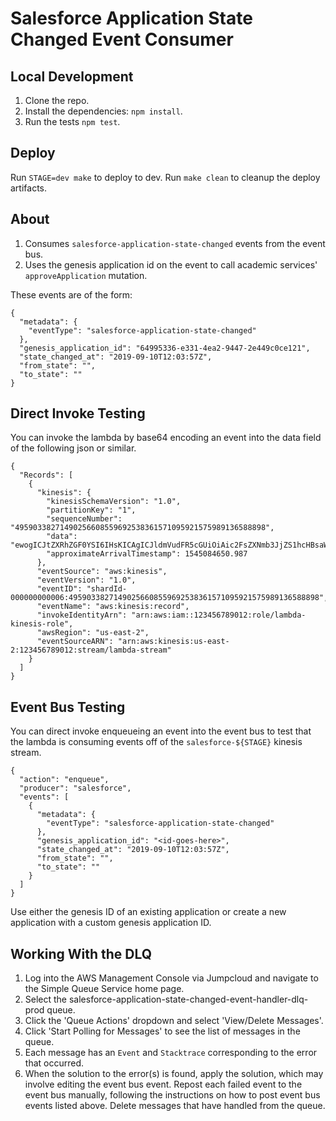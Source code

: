 # Salesforce Application State Changed Event Consumer

## Local Development
1. Clone the repo.
2. Install the dependencies: `npm install`.
3. Run the tests `npm test`.

## Deploy
Run `STAGE=dev make` to deploy to dev.
Run `make clean` to cleanup the deploy artifacts.

## About
1. Consumes `salesforce-application-state-changed` events from the event bus.
2. Uses the genesis application id on the event to call academic services' `approveApplication` mutation.

These events are of the form:
```$json
{
  "metadata": {
    "eventType": "salesforce-application-state-changed"
  },
  "genesis_application_id": "64995336-e331-4ea2-9447-2e449c0ce121",
  "state_changed_at": "2019-09-10T12:03:57Z",
  "from_state": "",
  "to_state": ""
}
```


## Direct Invoke Testing
You can invoke the lambda by base64 encoding an event into the data field of the
following json or similar.
```$json
{
  "Records": [
    {
      "kinesis": {
        "kinesisSchemaVersion": "1.0",
        "partitionKey": "1",
        "sequenceNumber": "49590338271490256608559692538361571095921575989136588898",
        "data": "ewogICJtZXRhZGF0YSI6IHsKICAgICJldmVudFR5cGUiOiAic2FsZXNmb3JjZS1hcHBsaWNhdGlvbi1zdGF0ZS1jaGFuZ2VkIgogIH0sCiAgImdlbmVzaXNfYXBwbGljYXRpb25faWQiOiAiNjQ5OTUzMzYtZTMzMS00ZWEyLTk0NDctMmU0NDljMGNlMTIxIiwKICAic3RhdGVfY2hhbmdlZF9hdCI6ICIyMDE5LTA5LTEwVDEyOjAzOjU3WiIsCiAgImZyb21fc3RhdGUiOiAiIiwKICAidG9fc3RhdGUiOiAiIgp9",
        "approximateArrivalTimestamp": 1545084650.987
      },
      "eventSource": "aws:kinesis",
      "eventVersion": "1.0",
      "eventID": "shardId-000000000006:49590338271490256608559692538361571095921575989136588898",
      "eventName": "aws:kinesis:record",
      "invokeIdentityArn": "arn:aws:iam::123456789012:role/lambda-kinesis-role",
      "awsRegion": "us-east-2",
      "eventSourceARN": "arn:aws:kinesis:us-east-2:123456789012:stream/lambda-stream"
    }
  ]
}
```

## Event Bus Testing
You can direct invoke enqueueing an event into the event bus to test that the
lambda is consuming events off of the `salesforce-${STAGE}` kinesis stream.
```$json
{
  "action": "enqueue",
  "producer": "salesforce",
  "events": [
    {
      "metadata": {
        "eventType": "salesforce-application-state-changed"
      },
      "genesis_application_id": "<id-goes-here>",
      "state_changed_at": "2019-09-10T12:03:57Z",
      "from_state": "",
      "to_state": ""
    }
  ]
}
```
Use either the genesis ID of an existing application or create a new application with a custom
genesis application ID.

## Working With the DLQ
1. Log into the AWS Management Console via Jumpcloud and navigate to the Simple Queue Service home page.
2. Select the salesforce-application-state-changed-event-handler-dlq-prod queue.
3. Click the 'Queue Actions' dropdown and select 'View/Delete Messages'.
4. Click 'Start Polling for Messages' to see the list of messages in the queue.
5. Each message has an `Event` and `Stacktrace` corresponding to the error that occurred. 
6. When the solution to the error(s) is found, apply the solution, which may involve editing the event bus event. Repost each failed event to the event bus manually, following the instructions on how to post event bus events listed above. Delete messages that have handled from the queue.